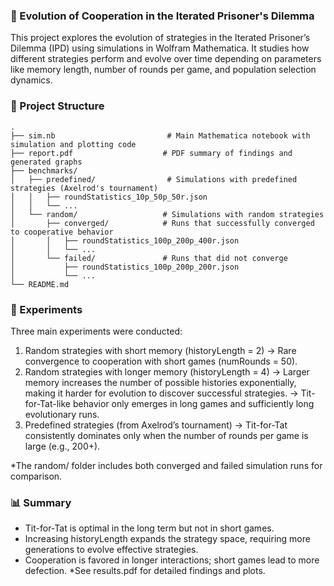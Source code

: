 ### 🧠 Evolution of Cooperation in the Iterated Prisoner's Dilemma

This project explores the evolution of strategies in the Iterated Prisoner’s Dilemma (IPD) using simulations in Wolfram Mathematica. It studies how different strategies perform and evolve over time depending on parameters like memory length, number of rounds per game, and population selection dynamics.


### 📂 Project Structure
```
.
├── sim.nb                         # Main Mathematica notebook with simulation and plotting code
├── report.pdf                    # PDF summary of findings and generated graphs
├── benchmarks/
│   ├── predefined/                # Simulations with predefined strategies (Axelrod's tournament)
│   │   ├── roundStatistics_10p_50p_50r.json
│   │   └── ...
│   └── random/                   # Simulations with random strategies
│       ├── converged/            # Runs that successfully converged to cooperative behavior
│       │   ├── roundStatistics_100p_200p_400r.json
│       │   └── ...
│       └── failed/               # Runs that did not converge
│           ├── roundStatistics_100p_200p_200r.json
│           └── ...
└── README.md
```



### 🧪 Experiments
Three main experiments were conducted:
1. Random strategies with short memory (historyLength = 2)
→ Rare convergence to cooperation with short games (numRounds = 50).
2. Random strategies with longer memory (historyLength = 4)
→ Larger memory increases the number of possible histories exponentially, making it harder for evolution to discover successful strategies.
→ Tit-for-Tat-like behavior only emerges in long games and sufficiently long evolutionary runs.
3. Predefined strategies (from Axelrod’s tournament)
→ Tit-for-Tat consistently dominates only when the number of rounds per game is large (e.g., 200+).

*The random/ folder includes both converged and failed simulation runs for comparison.

### 📊 Summary
- Tit-for-Tat is optimal in the long term but not in short games.
- Increasing historyLength expands the strategy space, requiring more generations to evolve effective strategies.
- Cooperation is favored in longer interactions; short games lead to more defection.
*See results.pdf for detailed findings and plots.
